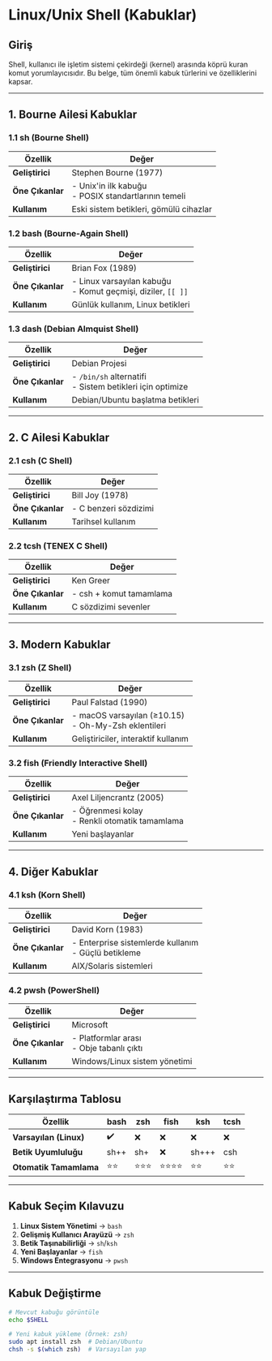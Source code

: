 # Linux/Unix Shell (Kabuklar)

## Giriş
Shell, kullanıcı ile işletim sistemi çekirdeği (kernel) arasında köprü kuran komut yorumlayıcısıdır. Bu belge, tüm önemli kabuk türlerini ve özelliklerini kapsar.

---

## 1. Bourne Ailesi Kabuklar

### 1.1 sh (Bourne Shell)
| Özellik       | Değer                                                                 |
|---------------|-----------------------------------------------------------------------|
| **Geliştirici** | Stephen Bourne (1977)                                                |
| **Öne Çıkanlar** | - Unix'in ilk kabuğu<br>- POSIX standartlarının temeli               |
| **Kullanım**    | Eski sistem betikleri, gömülü cihazlar                               |

### 1.2 bash (Bourne-Again Shell)
| Özellik       | Değer                                                                 |
|---------------|-----------------------------------------------------------------------|
| **Geliştirici** | Brian Fox (1989)                                                     |
| **Öne Çıkanlar** | - Linux varsayılan kabuğu<br>- Komut geçmişi, diziler, `[[ ]]`       |
| **Kullanım**    | Günlük kullanım, Linux betikleri                                     |

### 1.3 dash (Debian Almquist Shell)
| Özellik       | Değer                                                                 |
|---------------|-----------------------------------------------------------------------|
| **Geliştirici** | Debian Projesi                                                       |
| **Öne Çıkanlar** | - `/bin/sh` alternatifi<br>- Sistem betikleri için optimize           |
| **Kullanım**    | Debian/Ubuntu başlatma betikleri                                     |

---

## 2. C Ailesi Kabuklar

### 2.1 csh (C Shell)
| Özellik       | Değer                                                                 |
|---------------|-----------------------------------------------------------------------|
| **Geliştirici** | Bill Joy (1978)                                                      |
| **Öne Çıkanlar** | - C benzeri sözdizimi                                                |
| **Kullanım**    | Tarihsel kullanım                                                    |

### 2.2 tcsh (TENEX C Shell)
| Özellik       | Değer                                                                 |
|---------------|-----------------------------------------------------------------------|
| **Geliştirici** | Ken Greer                                                            |
| **Öne Çıkanlar** | - csh + komut tamamlama                                              |
| **Kullanım**    | C sözdizimi sevenler                                                 |

---

## 3. Modern Kabuklar

### 3.1 zsh (Z Shell)
| Özellik       | Değer                                                                 |
|---------------|-----------------------------------------------------------------------|
| **Geliştirici** | Paul Falstad (1990)                                                  |
| **Öne Çıkanlar** | - macOS varsayılan (≥10.15)<br>- Oh-My-Zsh eklentileri               |
| **Kullanım**    | Geliştiriciler, interaktif kullanım                                  |

### 3.2 fish (Friendly Interactive Shell)
| Özellik       | Değer                                                                 |
|---------------|-----------------------------------------------------------------------|
| **Geliştirici** | Axel Liljencrantz (2005)                                             |
| **Öne Çıkanlar** | - Öğrenmesi kolay<br>- Renkli otomatik tamamlama                     |
| **Kullanım**    | Yeni başlayanlar                                                     |

---

## 4. Diğer Kabuklar

### 4.1 ksh (Korn Shell)
| Özellik       | Değer                                                                 |
|---------------|-----------------------------------------------------------------------|
| **Geliştirici** | David Korn (1983)                                                    |
| **Öne Çıkanlar** | - Enterprise sistemlerde kullanım<br>- Güçlü betikleme               |
| **Kullanım**    | AIX/Solaris sistemleri                                               |

### 4.2 pwsh (PowerShell)
| Özellik       | Değer                                                                 |
|---------------|-----------------------------------------------------------------------|
| **Geliştirici** | Microsoft                                                            |
| **Öne Çıkanlar** | - Platformlar arası<br>- Obje tabanlı çıktı                          |
| **Kullanım**    | Windows/Linux sistem yönetimi                                        |

---

## Karşılaştırma Tablosu

| Özellik               | bash | zsh  | fish | ksh  | tcsh |
|-----------------------|------|------|------|------|------|
| **Varsayılan (Linux)**| ✔️   | ❌   | ❌   | ❌   | ❌   |
| **Betik Uyumluluğu**  | sh++ | sh+  | ❌   | sh+++| csh  |
| **Otomatik Tamamlama**| ⭐⭐ | ⭐⭐⭐| ⭐⭐⭐⭐| ⭐⭐ | ⭐⭐  |

---

## Kabuk Seçim Kılavuzu

1. **Linux Sistem Yönetimi** → `bash`
2. **Gelişmiş Kullanıcı Arayüzü** → `zsh`
3. **Betik Taşınabilirliği** → `sh`/`ksh`
4. **Yeni Başlayanlar** → `fish`
5. **Windows Entegrasyonu** → `pwsh`

---

## Kabuk Değiştirme

```bash
# Mevcut kabuğu görüntüle
echo $SHELL

# Yeni kabuk yükleme (Örnek: zsh)
sudo apt install zsh  # Debian/Ubuntu
chsh -s $(which zsh)  # Varsayılan yap
